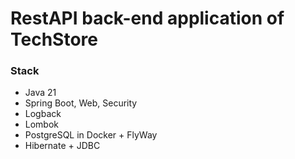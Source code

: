 # RestAPI back-end application of TechStore
### Stack
- Java 21
- Spring Boot, Web, Security
- Logback
- Lombok
- PostgreSQL in Docker + FlyWay
- Hibernate + JDBC 
